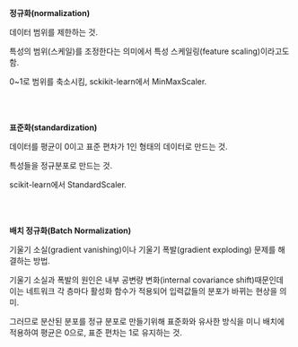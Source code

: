 **정규화(normalization)**

데이터 범위를 제한하는 것.

특성의 범위(스케일)를 조정한다는 의미에서 특성 스케일링(feature scaling)이라고도 함.

0~1로 범위를 축소시킴, sckikit-learn에서 MinMaxScaler.

<br>

<br>

**표준화(standardization)**

데이터를 평균이 0이고 표준 편차가 1인 형태의 데이터로 만드는 것.

특성들을 정규분포로 만드는 것.

scikit-learn에서 StandardScaler.

<br>

<br>

**배치 정규화(Batch Normalization)**

기울기 소실(gradient vanishing)이나 기울기 폭발(gradient exploding) 문제를 해결하는 방법.

기울기 소실과 폭발의 원인은 내부 공변량 변화(internal covariance shift)때문인데 이는 네트워크 각 층마다 활성화 함수가 적용되어 입력값들의 분포가 바뀌는 현상을 의미.

그러므로 분산된 분포를 정규 분포로 만들기위해 표준화와 유사한 방식을 미니 배치에 적용하여 평균은 0으로, 표준 편차는 1로 유지하는 것.



